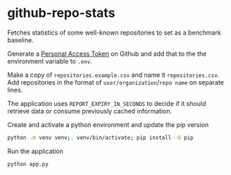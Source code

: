 # github-repo-stats
Fetches statistics of some well-known repositories to set as a benchmark baseline.

Generate a [Personal Access Token](https://github.com/settings/tokens) on Github and add that to the the environment variable to `.env`.

Make a copy of `repositories.example.csv` and name it `repositories.csv`. Add repositories in the format of `user/organization`/`repo name` on separate lines.

The application uses `REPORT_EXPIRY_IN_SECONDS` to decide if it should retrieve data or consume previously cached information.

Create and activate a python environment and update the pip version
```bash
python -m venv venv;. venv/bin/activate; pip install -U pip
```

Run the application
```bash
python app.py
```